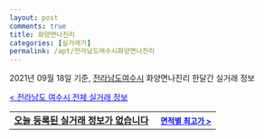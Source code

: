 ```yaml
---
layout: post
comments: true
title: 화양면나진리
categories: [실거래가]
permalink: /apt/전라남도여수시화양면나진리
---
```


2021년 09월 18일 기준, <a href="/apt/전라남도여수시">전라남도여수시</a> 화양면나진리 한달간 실거래 정보

<a style="color: blue;" href="/apt/전라남도여수시">< 전라남도 여수시 전체 실거래 정보</a>
<!---- start ---->
<table>
  <tr>
    <td colspan="4" style="font-weight: bold;"><a href="/apt/전라남도여수시화양면나진리{name_without_space}">오늘 등록된 실거래 정보가 없습니다</a> &nbsp;&nbsp;&nbsp; <a style="color: blue; font-size: smaller;" href="/apt/전라남도여수시화양면나진리{name_without_space}">면적별 최고가 ></a></td>
  </tr>
    
</table>
<!---- end ---->
    